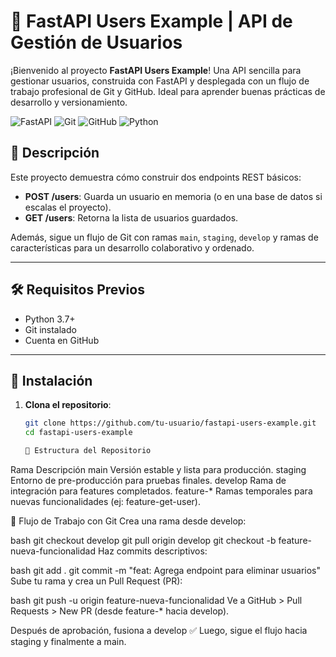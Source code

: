 # 🚀 FastAPI Users Example | API de Gestión de Usuarios

¡Bienvenido al proyecto **FastAPI Users Example**! Una API sencilla para gestionar usuarios, construida con FastAPI y desplegada con un flujo de trabajo profesional de Git y GitHub. Ideal para aprender buenas prácticas de desarrollo y versionamiento.

![FastAPI](https://img.shields.io/badge/FastAPI-005571?style=for-the-badge&logo=fastapi)
![Git](https://img.shields.io/badge/Git-F05032?style=for-the-badge&logo=git&logoColor=white)
![GitHub](https://img.shields.io/badge/GitHub-181717?style=for-the-badge&logo=github)
![Python](https://img.shields.io/badge/Python-3.8%2B-blue?style=for-the-badge&logo=python)

## 📌 Descripción

Este proyecto demuestra cómo construir dos endpoints REST básicos:
- **POST /users**: Guarda un usuario en memoria (o en una base de datos si escalas el proyecto).
- **GET /users**: Retorna la lista de usuarios guardados.

Además, sigue un flujo de Git con ramas `main`, `staging`, `develop` y ramas de características para un desarrollo colaborativo y ordenado.

---

## 🛠 Requisitos Previos

- Python 3.7+
- Git instalado
- Cuenta en GitHub

---

## 🚀 Instalación

1. **Clona el repositorio**:
   ```bash
   git clone https://github.com/tu-usuario/fastapi-users-example.git
   cd fastapi-users-example

   🌳 Estructura del Repositorio
Rama	Descripción
main	Versión estable y lista para producción.
staging	Entorno de pre-producción para pruebas finales.
develop	Rama de integración para features completados.
feature-*	Ramas temporales para nuevas funcionalidades (ej: feature-get-user).


🔄 Flujo de Trabajo con Git
Crea una rama desde develop:

bash
git checkout develop
git pull origin develop
git checkout -b feature-nueva-funcionalidad
Haz commits descriptivos:

bash
git add .
git commit -m "feat: Agrega endpoint para eliminar usuarios"
Sube tu rama y crea un Pull Request (PR):

bash
git push -u origin feature-nueva-funcionalidad
Ve a GitHub > Pull Requests > New PR (desde feature-* hacia develop).

Después de aprobación, fusiona a develop ✅
Luego, sigue el flujo hacia staging y finalmente a main.
